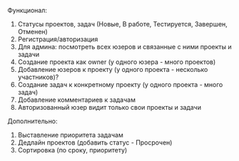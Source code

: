 Функционал:
1. Статусы проектов, задач (Новые, В работе, Тестируется, Завершен, Отменен)
2. Регистрация/авторизация
3. Для админа: посмотреть всех юзеров и связанные с ними проекты и задачи
4. Создание проекта как owner (у одного юзера - много проектов)
5. Добавление юзеров к проекту (у одного проекта - несколько участников)?
6. Создание задач к конкретному проекту (у одного проекта - много задач)
7. Добавление комментариев к задачам
8. Авторизованный юзер видит только свои проекты и задачи
   
Дополнительно:
1. Выставление приоритета задачам
2. Дедлайн проектов (добавить статус - Просрочен)
3. Сортировка (по сроку, приоритету)
